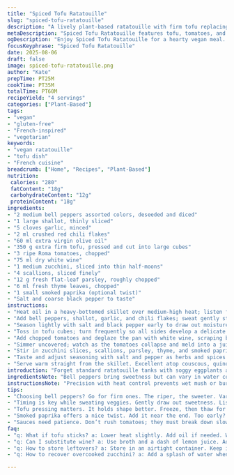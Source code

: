 ```yaml
---
title: "Spiced Tofu Ratatouille"
slug: "spiced-tofu-ratatouille"
description: "A lively plant-based ratatouille with firm tofu replacing the classic eggplant, combined with vibrant bell peppers, zucchini and fresh herbs. Flavors bloom slowly in olive oil, building depth with white wine and gentle chili heat. A versatile dish, gluten-free and free of common allergens, adaptable to many meal contexts."
metaDescription: "Spiced Tofu Ratatouille features tofu, tomatoes, and vibrant veggies. A crave-worthy plant-based dish packed with flavor and texture."
ogDescription: "Enjoy Spiced Tofu Ratatouille for a hearty vegan meal. Tofu, tomatoes, herbs, and spices create depth in every bite."
focusKeyphrase: "Spiced Tofu Ratatouille"
date: 2025-08-06
draft: false
image: spiced-tofu-ratatouille.png
author: "Kate"
prepTime: PT25M
cookTime: PT35M
totalTime: PT60M
recipeYield: "4 servings"
categories: ["Plant-Based"]
tags:
- "vegan"
- "gluten-free"
- "French-inspired"
- "vegetarian"
keywords:
- "vegan ratatouille"
- "tofu dish"
- "French cuisine"
breadcrumb: ["Home", "Recipes", "Plant-Based"]
nutrition: 
 calories: "280"
 fatContent: "18g"
 carbohydrateContent: "12g"
 proteinContent: "18g"
ingredients:
- "2 medium bell peppers assorted colors, deseeded and diced"
- "1 large shallot, thinly sliced"
- "5 cloves garlic, minced"
- "2 ml crushed red chili flakes"
- "60 ml extra virgin olive oil"
- "350 g extra firm tofu, pressed and cut into large cubes"
- "3 ripe Roma tomatoes, chopped"
- "75 ml dry white wine"
- "1 medium zucchini, sliced into thin half-moons"
- "4 scallions, sliced finely"
- "12 g fresh flat-leaf parsley, roughly chopped"
- "6 ml fresh thyme leaves, chopped"
- "1 small smoked paprika (optional twist)"
- "Salt and coarse black pepper to taste"
instructions:
- "Heat oil in a heavy-bottomed skillet over medium-high heat; listen for the faint sizzle before adding vegetables to avoid burning."
- "Add bell peppers, shallot, garlic, and chili flakes; sweat gently stirring to soften, about 8 minutes. Look for softened edges and a sweet fragrance as indication."
- "Season lightly with salt and black pepper early to draw out moisture and concentrate flavor."
- "Toss in tofu cubes; turn frequently so all sides develop a delicate golden crust, about 7 minutes. If tofu sticks, lower heat slightly."
- "Add chopped tomatoes and deglaze the pan with white wine, scraping bottom to incorporate any browned bits—these carry umami."
- "Simmer uncovered; watch as the tomatoes collapse and meld into a juicy base, roughly 15 minutes. Sauce will thicken—avoid rushing."
- "Stir in zucchini slices, scallions, parsley, thyme, and smoked paprika if using; cook until zucchini is tender but still perfectly al dente, about 5 minutes more. Zucchini will release subtle sweetness and a bit of moisture."
- "Taste and adjust seasoning with salt and pepper as herbs and spices develop further flavor. The final texture should be saucy with tender vegetables and firm tofu pieces holding shape."
- "Serve warm straight from the skillet. Excellent atop couscous, quinoa, or toasted rustic bread to soak up juices."
introduction: "Forget standard ratatouille tanks with soggy eggplants and bland tofu tossed carelessly. Here’s a method that respects produce texture and tofu integrity by pressing tofu extra firm, allowing it to hold shape under heat, building a crust that resists disintegration. Slow sweats coax out sweetness from peppers and shallots. Garlic and chili flakes punch through quietly, layered rather than loud. Using shallot over onion adds a mellower bite, while pressed tofu stands sturdy as vegetable juices bubble and thicken around it. Fresh herbs finish with perfume and brightness, and optional smoky paprika offers a subtle unexpected note. This approach saves time without sacrificing depth; stick to visual and aromatic clues to time your moves perfectly."
ingredientsNote: "Bell peppers bring sweetness but can vary in water content; choose firm, dense ones. Shallots add a subtle complexity many skip in favor of onions; try to keep garlic minced fine for even dispersal of flavor without burnt edges. Crushed red chili flakes are a heat variable—omit or reduce to taste. Extra firm tofu is key here—press well for 30 minutes, or freeze-thaw combo to improve texture, then squeeze out excess water just before cooking to prevent sogginess—no tofu water diluted sauce please. Adding smoked paprika is an optional twist best added near the end; it introduces a mild warmth not from chili but from smoke, balancing sweetness. Substitutes: white wine is versatile, but add a dash of lemon juice plus broth as emergency swap; avoid watery substitutions. Olive oil is preferable for its flavor and high heat point but avocado oil works fine. For herbs, dry thyme or flat-leaf parsley can replace fresh if unavailable but increase quantities carefully to avoid bitterness."
instructionsNote: "Precision with heat control prevents wet mush or burnt edges. Start on medium-high only to sear vegetables initially, lower if oil smokes or ingredients stick. Constant stirring when sweating prevents sticking but pause to allow light browning for complexity. Timing the tofu step is critical: too soon in the pan and water released will dampen skillet; wait until oil is fragrant and veggies softened. Turning tofu regularly encourages crust on all sides. Deglazing with wine scrapes flavorful browned bits—don’t skip unless you want flat, one-note sauce. Tomatoes must break down gently—don’t rush, or risk uneven cooking. Adding zucchini last retains its integrity. Cook until just tender. Herbs fold in last, cooking them too long dulls vibrancy. Remember salt early to draw flavors from veggies but adjust at end for balance since tofu absorbs salt differently. Cooling slightly before serving allows flavors to settle. Serve over grains or rustic bread to soak up juices; a fresh green salad balances richness."
tips:
- "Choosing bell peppers? Go for firm ones. The riper, the sweeter. Vary colors; they add visual interest. When cutting, watch for those watery varieties. Thicker walls add crunch."
- "Timing is key while sweating veggies. Gently draw out sweetness. Listen for sizzling; adjust heat if you hear too much. Aroma is your guide. Sweating releases the moisture you need."
- "Tofu pressing matters. It holds shape better. Freeze, then thaw for a firmer texture. Drain thoroughly to avoid adding water. It should be dry before it hits the pan. Otherwise, it becomes mushy."
- "Smoked paprika offers a nice twist. Add it near the end. Too early? It loses flavor. Lastly, it balances sweetness from vegetables. Great for adding depth."
- "Sauces need patience. Don’t rush tomatoes; they must break down slowly. Stir occasionally but let them cook. A thick base holds everything together. Taste frequently, adjust seasoning as needed."
faq:
- "q: What if tofu sticks? a: Lower heat slightly. Add oil if needed. Wait until veggies soften before adding tofu. Crust forms when left alone; it needs searing."
- "q: Can I substitute wine? a: Use broth and a dash of lemon juice. Add acidity; balance is key. It enhances the flavors without overwhelming. This works in a pinch."
- "q: How to store leftovers? a: Store in an airtight container. Keep it in the fridge for up to three days. Reheat but avoid overcooking; it'll change texture. Fresh is best."
- "q: How to recover overcooked zucchini? a: Add a splash of water when reheating. This introduces moisture. Consider tossing with fresh herbs too; refreshes flavor and texture."

---
```

